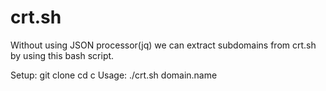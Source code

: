 # crt.sh
Without using  JSON processor(jq) we can extract subdomains from crt.sh  by using this bash script.

Setup:
git clone 
cd c
Usage: 
./crt.sh domain.name



